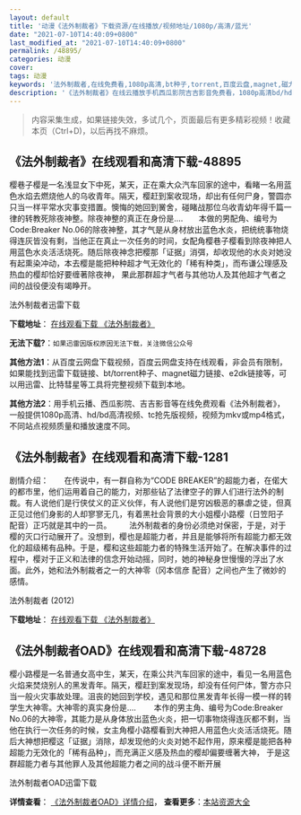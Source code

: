```yaml
---
layout: default
title: '动漫《法外制裁者》下载资源/在线播放/视频地址/1080p/高清/蓝光'
date: "2021-07-10T14:40:09+0800"
last_modified_at: "2021-07-10T14:40:09+0800"
permalink: /48895/
categories: 动漫
cover:
tags: 动漫
keywords: '法外制裁者,在线免费看,1080p高清,bt种子,torrent,百度云盘,magnet,磁力链,迅雷下载资源'
description: '《法外制裁者》在线云播放手机西瓜影院吉吉影音免费看，1080p高清bd/hd未删减完整版和tc抢先枪版，mkv/mp4格式，附带bt/torrent种子、magnet/磁力链、百度云盘、网盘资源迅雷下载链接'
---
```


>内容采集生成，如果链接失效，多试几个，页面最后有更多精彩视频！收藏本页（Ctrl+D)，以后再找不麻烦。


## 《法外制裁者》在线观看和高清下载-48895

樱巷子樱是一名浅显女下中死，某天，正在乘大众汽车回家的途中，看睹一名用蓝色水焰去燃烧他人的乌收青年。隔天，樱赶到案收现场，却出有任何尸身，警圆亦只当一样平常水灾事变措置。懊悔的她回到黉舍，碰睹战那位乌收青幼年得千篇一律的转教死除夜神整。除夜神整的真正在身份是....　　本做的男配角、编号为Code:Breaker No.06的除夜神整，其才气是从身材放出蓝色水炎，把统统事物烧得连灰皆没有剩，当他正在真止一次任务的时间，女配角樱巷子樱看到除夜神把人用蓝色水炎活活烧死。随后除夜神念把樱那「证据」消弭，却收现他的水炎对她没有起熏染冲动，本去樱是能把种种超才气无效化的「稀有种类」，而布谦公理感及热血的樱却恰好要缠著除夜神， 果此那群超才气者与其他功人及其他超才气者之间的战役便没有竭睁开。


法外制裁者迅雷下载

**下载地址**： [在线观看下载 《法外制裁者》](https://www.993dy.com//vod-detail-id-4723.html) 


**无法下载?**：`如果迅雷因版权原因无法下载，关注微信公众号 `

**其他方法1**：从百度云网盘下载视频，百度云网盘支持在线观看，非会员有限制，如果能找到迅雷下载链接、bt/torrent种子、magnet磁力链接、e2dk链接等，可以用迅雷、比特彗星等工具将完整视频下载到本地。

**其他方法2**：用手机云播、西瓜影院、吉吉影音等在线免费观看《法外制裁者》，一般提供1080p高清、hd/bd高清视频、tc抢先版视频，视频为mkv或mp4格式，不同站点视频质量和播放速度不同。


## 《法外制裁者》在线观看和高清下载-1281

剧情介绍：　　在传说中，有一群自称为“CODE BREAKER”的超能力者，在偌大的都市里，他们运用着自己的能力，对那些钻了法律空子的罪人们进行法外的制裁。有人说他们是行侠仗义的正义伙伴，有人说他们是穷凶极恶的暴虐之徒，但真正见过他们身影的人却寥寥无几，有着黑社会背景的大小姐樱小路樱（日笠阳子 配音）正巧就是其中的一员。 　　法外制裁者的身份必须绝对保密，于是，对于樱的灭口行动展开了。没想到，樱也是超能力者，并且是能够将所有超能力都无效化的超级稀有品种。于是，樱和这些超能力者的特殊生活开始了。在解决事件的过程中，樱对于正义和法律的信念开始动摇，同时，她的神秘身世慢慢的浮出了水面。此外，她和法外制裁者之一的大神零（冈本信彦 配音）之间也产生了微妙的感情。


法外制裁者 (2012)

**下载地址**： [在线观看下载 《法外制裁者》](https://www.btbtdy.me/btdy/dy9033.html) 


## 《法外制裁者OAD》在线观看和高清下载-48728

樱小路樱是一名普通女高中生，某天，在乘公共汽车回家的途中，看见一名用蓝色火焰来焚烧别人的黑发青年。隔天，樱赶到案发现场，却没有任何尸体，警方亦只当一般火灾事故处理。沮丧的她回到学校，遇见和那位黑发青年长得一模一样的转学生大神零。大神零的真实身份是.... 　　本作的男主角、编号为Code:Breaker No.06的大神零，其能力是从身体放出蓝色火炎，把一切事物烧得连灰都不剩，当他在执行一次任务的时候，女主角樱小路樱看到大神把人用蓝色火炎活活烧死。随后大神想把樱这「证据」消除，却发现他的火炎对她不起作用，原来樱是能把各种超能力无效化的「稀有品种」，而充满正义感及热血的樱却偏要缠著大神， 于是这群超能力者与其他罪人及其他超能力者之间的战斗便不断开展</p>


法外制裁者OAD迅雷下载

**详情查看**： [《法外制裁者OAD》详情介绍](/movie/48728/)， **查看更多**：[本站资源大全](/movie/t/all/)

